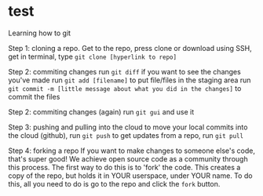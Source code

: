 # test
Learning how to git

Step 1: cloning a repo.
Get to the repo, press clone or download using SSH, get in terminal, type 
`git clone [hyperlink to repo]`

Step 2: commiting changes
run `git diff` if you want to see the changes you've made
run `git add [filename]` to put file/files in the staging area
run `git commit -m [little message about what you did in the changes]` to 
commit the files

Step 2: commiting changes (again)
run `git gui` and use it

Step 3: pushing and pulling into the cloud
to move your local commits into the cloud (github), run `git push` 
to get updates from a repo, run `git pull`

Step 4: forking a repo
If you want to make changes to someone else's code, that's super good!
We achieve open source code as a community through this process. The
first way to do this is to 'fork' the code. This creates a copy of the repo,
but holds it in YOUR userspace, under YOUR name. To do this, all you
need to do is go to the repo and click the `fork` button.
